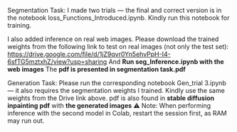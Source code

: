 Segmentation Task:
I made two trials — the final and correct version is in the notebook loss_Functions_Introduced.ipynb.
Kindly run this notebook for training.

I also added inference on real web images. Please download the trained weights from the following link to test on real images (not only the test set):
https://drive.google.com/file/d/1jZ9qvr0Yn5ehvPpH-I4-6sfTG5mztxhZ/view?usp=sharing
And **Run seg_Inference.ipynb with the web images**
The **pdf is presented in segmentation task.pdf**

Generation Task:
Please run the corresponding notebook  Gen_trial 3.ipynb— it also requires the segmentation weights I trained.
Kindly use the same weights from the Drive link above.
pdf is also found in **stable diffusion inpainting pdf** with **the generated images**
⚠️ Note: When performing inference with the second model in Colab, restart the session first, as RAM may run out.

                    
